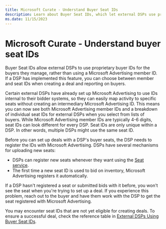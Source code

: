 ```yaml
---
title: Microsoft Curate - Understand Buyer Seat IDs
description: Learn about Buyer Seat IDs, which let external DSPs use proprietary buyer IDs instead of Microsoft Advertising member IDs.
ms.date: 11/15/2023
---
```


# Microsoft Curate - Understand buyer seat IDs

Buyer Seat IDs allow external DSPs to use proprietary buyer IDs for the buyers they manage, rather than using a Microsoft Advertising member ID. If a DSP has implemented this feature, you can choose between member and seat IDs when creating a deal and reporting on buyers.

Certain external DSPs have already set up Microsoft Advertising to use IDs internal to their bidder systems, so they can easily map activity to specific seats without creating an intermediary Microsoft Advertising ID. This means you can now see both Microsoft Advertising member IDs and a breakdown of individual seat IDs for external DSPs when you select from lists of buyers. While Microsoft Advertising member IDs are typically 4-6 digits, seat IDs can look different for every DSP. Seat IDs are only unique within a DSP. In other words, multiple DSPs might use the same seat ID.

Before you can set up deals with a DSP's buyer seats, the DSP needs to register the IDs with Microsoft Advertising. DSPs have several mechanisms for uploading new seats:

- DSPs can register new seats whenever they want using the [Seat service](../bidders/seat-service.md).
- The first time a new seat ID is used to bid on inventory, Microsoft Advertising registers it automatically.

If a DSP hasn't registered a seat or submitted bids with it before, you won't see the seat when you're trying to set up a deal. If you experience this problem, reach out to the buyer and have them work with the DSP to get the seat registered with Microsoft Advertising.

You may encounter seat IDs that are not yet eligible for creating deals. To ensure a successful deal, check the reference table in [External DSPs Using Buyer Seat IDs](external-dsps-using-buyer-seat-ids.md).
